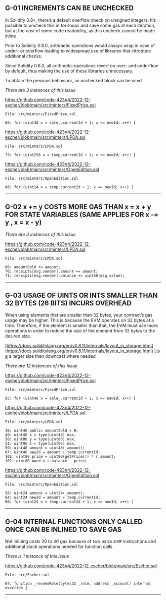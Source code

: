## G-01 INCREMENTS CAN BE UNCHECKED

In Solidity 0.8+, there’s a default overflow check on unsigned integers. It’s possible to uncheck this in for-loops and save some gas at each iteration, but at the cost of some code readability, as this uncheck cannot be made inline

Prior to Solidity 0.8.0, arithmetic operations would always wrap in case of under- or overflow leading to widespread use of libraries that introduce additional checks.

Since Solidity 0.8.0, all arithmetic operations revert on over- and underflow by default, thus making the use of these libraries unnecessary.

To obtain the previous behaviour, an unchecked block can be used

_There are 3 instances of this issue_

https://github.com/code-423n4/2022-12-escher/blob/main/src/minters/FixedPrice.sol

```
File: src/minters/FixedPrice.sol

65: for (uint48 x = sale_.currentId + 1; x <= newId; x++) {
```

https://github.com/code-423n4/2022-12-escher/blob/main/src/minters/LPDA.sol

```
File: src/minters/LPDA.sol

73: for (uint256 x = temp.currentId + 1; x <= newId; x++) {
```

https://github.com/code-423n4/2022-12-escher/blob/main/src/minters/OpenEdition.sol

```
File: src/minters/OpenEdition.sol

66: for (uint24 x = temp.currentId + 1; x <= newId; x++) {
```

------

## G-02 x += y COSTS MORE GAS THAN x = x + y FOR STATE VARIABLES (SAME APPLIES FOR x -= y , x = x - y)

_There are 3 instances of this issue_

https://github.com/code-423n4/2022-12-escher/blob/main/src/minters/LPDA.sol

```
File: src/minters/LPDA.sol

66: amountSold += amount;
70: receipts[msg.sender].amount += amount;
71: receipts[msg.sender].balance += uint80(msg.value);
```

-----

## G-03 USAGE OF UINTS OR INTS SMALLER THAN 32 BYTES (26 BITS) INCURS OVERHEAD

When using elements that are smaller than 32 bytes, your contract’s gas usage may be higher. This is because the EVM operates on 32 bytes at a time. Therefore, if the element is smaller than that, the EVM must use more operations in order to reduce the size of the element from 32 bytes to the desired size.

[https://docs.soliditylang.org/en/v0.8.11/internals/layout_in_storage.html](https://docs.soliditylang.org/en/v0.8.11/internals/layout_in_storage.html) Use a larger size then downcast where needed

_There are 12 instances of this issue_

https://github.com/code-423n4/2022-12-escher/blob/main/src/minters/FixedPrice.sol

```
File: src/minters/FixedPrice.sol

65: for (uint48 x = sale_.currentId + 1; x <= newId; x++) {
```

https://github.com/code-423n4/2022-12-escher/blob/main/src/minters/LPDA.sol

```
File: src/minters/LPDA.sol

36: uint48 public amountSold = 0;
49: uint48 x = type(uint48).max;
50: uint80 y = type(uint80).max;
51: uint96 z = type(uint96).max;
59: uint48 amount = uint48(_amount);
67: uint48 newId = amount + temp.currentId;
101: uint80 price = uint80(getPrice()) * r.amount;
102: uint80 owed = r.balance - price;
```

https://github.com/code-423n4/2022-12-escher/blob/main/src/minters/OpenEdition.sol

```
File: src/minters/OpenEdition.sol

58: uint24 amount = uint24(_amount);
64: uint24 newId = amount + temp.currentId;
66: for (uint24 x = temp.currentId + 1; x <= newId; x++) {
```

---------

## G-04 INTERNAL FUNCTIONS ONLY CALLED ONCE CAN BE INLINED TO SAVE GAS

Not inlining costs 20 to 40 gas because of two extra `JUMP` instructions and additional stack operations needed for function calls.

_There is 1 instance of this issue_

https://github.com/code-423n4/2022-12-escher/blob/main/src/Escher.sol

```
File: src/Escher.sol

67: function _revokeRole(bytes32 _role, address _account) internal override {
```

-----
